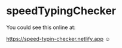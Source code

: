 # speedTypingChecker

You could see this online at:

https://speed-typin-checker.netlify.app :relaxed:
